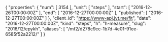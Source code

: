 {
  "properties": {
    "num": [
      3154
    ],
    "unit": [
      "steps"
    ],
    "start": [
      "2016-12-26T00:00:00Z"
    ],
    "end": [
      "2016-12-27T00:00:00Z"
    ],
    "published": [
      "2016-12-27T00:00:00Z"
    ]
  },
  "client_id": "https://www-api.jvt.me/fit",
  "date": "2016-12-27T00:00:00Z",
  "kind": "steps",
  "h": "h-measure",
  "slug": "2016/12/epykh",
  "aliases": [
    "/mf2/d278c9cc-1b7d-4e01-91ee-6585f52a2212/"
  ]
}
